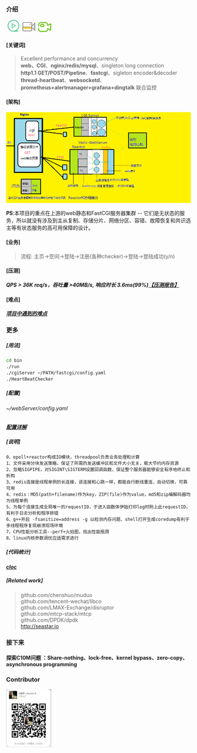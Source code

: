 ### 介绍
 
<a href="https://zlonqi.gitee.io/2020/02/11/lonky-pretty-server/"><img src="./webServer/pages/images/pic/video2.png" alt="video"><img src="./webServer/pages/images/pic/video1.png" alt="video"><img src="./webServer/pages/images/pic/video3.png" alt="video"></a>

#### [关键词]
> Excellent performance and concurrency  
> **web、CGI**、**nginx/redis/mysql**、singleton long connection  
> **http1.1 GET/POST/Pipeline**、**fastcgi**、sigleton encoder&decoder  
> **thread-heartbeat**、**websocketd**、**prometheus+alertmanager+grafana+dingtalk** 联合监控  

#### [架构]

![arch](./webServer/pages/images/pic/arch1.png)  

**PS**:本项目的重点在上游的web静态和FastCGI服务器集群 -- 它们是无状态的服务，所以就没有涉及到主从复制、存储分片、网络分区、容错、故障恢复和共识选主等有状态服务的高可用保障的设计。

#### [业务]

> 流程: 主页->空间->登陆->注册(各种checker)->登陆->登陆成功(y/n)

#### [压测]


 ***QPS > 36K req/s，吞吐量 >40MB/s, 响应时长 3.6ms(99%)***<a href="https://www.yuque.com/longky/gw0h0i/ulipsg">***【压测报告】*** <a>

#### [难点] 

<a href="https://zlonqi.gitee.io/2021/02/22/note/">***项目中遇到的难点***</a>

### 更多

##### [用法]

```bash
cd bin
./run
./cgiServer ~/PATH/fastcgi/config.yaml 
./HeartBeatChecker
```

##### [配置]
###### ~/webServer/config.yaml
<a href="https://www.yuque.com/longky/gw0h0i/xeglug">***配置详解***</a>

##### [说明]
```
0、epoll+reactor构成IO模块，threadpool负责业务处理和计算
1、文件采用分块发送策略，保证了所需的发送缓冲区和文件大小无关，极大节约内存资源
2、忽略SIGPIPE，对SIGINT\SIGTERM设置回调函数，保证整个服务器能够安全有序地终止和析构
3、redis连接是线程单例的长连接，该连接和心跳一样，都能自行断线重连，自动切换，可靠可用
4、redis：MD5(path+filename)作为key，ZIP(file)作为value，md5和zip编解码器均为线程单例
5、为每个连接生成全局唯一的requestID，于进入函数体伊始打印log时附上此requestID，有利于日志分析和程序排错
6、g++开启 -fsanitize=address -g 以检测内存问题、shell打开生成coredump有利于多线程程序复现崩溃现场环境
7、CPU性能分析工具--perf+火焰图，找出性能瓶颈
8、linux内核参数调优应适需求进行
```

##### [代码统计]

<a href="https://www.yuque.com/longky/gw0h0i/gzx302">***cloc***</a>

##### [Related work]

> github.com/chenshuo/muduo  
> github.com/tencent-wechat/libco  
> github.com/LMAX-Exchange/disruptor  
> github.com/mtcp-stack/mtcp  
> github.com/DPDK/dpdk  
> http://seastar.io  


### 接下来
#### 探索C10M问题 ：Share-nothing、lock-free、kernel bypass、zero-copy、asynchronous programming

### Contributor

<a href="https://zlonqi.gitee.io/"><img src="./webServer/pages/images/pic/wechart.png" alt="video"></a>


